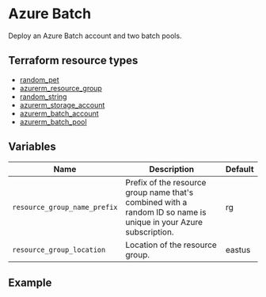 # Azure Batch

Deploy an Azure Batch account and two batch pools.

## Terraform resource types

- [random_pet](https://registry.terraform.io/providers/hashicorp/random/latest/docs/resources/pet)
- [azurerm_resource_group](https://registry.terraform.io/providers/hashicorp/azurerm/latest/docs/resources/resource_group)
- [random_string](https://registry.terraform.io/providers/hashicorp/random/latest/docs/resources/string)
- [azurerm_storage_account](https://registry.terraform.io/providers/hashicorp/azurerm/latest/docs/resources/storage_account)
- [azurerm_batch_account](https://registry.terraform.io/providers/hashicorp/azurerm/latest/docs/resources/batch_account)
- [azurerm_batch_pool](https://registry.terraform.io/providers/hashicorp/azurerm/latest/docs/resources/batch_pool)

## Variables

| Name | Description | Default |
|-|-|-|
| `resource_group_name_prefix` | Prefix of the resource group name that's combined with a random ID so name is unique in your Azure subscription. | rg |
| `resource_group_location` | Location of the resource group. | eastus |

## Example